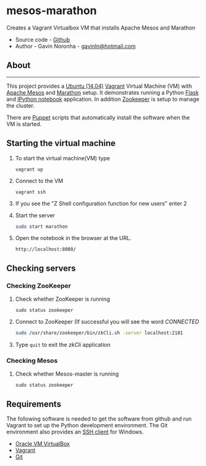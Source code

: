 # mesos-marathon

Creates a Vagrant Virtualbox VM that installs Apache Mesos and Marathon

* Source code - [Github][1]
* Author - Gavin Noronha - <gavinln@hotmail.com>

[1]: https://github.com/gavinln/mesos-marathon.git

## About
-----

This project provides a [Ubuntu (14.04)][2] [Vagrant][3] Virtual Machine (VM)
with [Apache Mesos][4] and [Marathon][5] setup. It demonstrates running a
Python [Flask][6] and [IPython notebook][7] application. In addition
[Zookeeper][8] is setup to manage the cluster.

There are [Puppet][9] scripts that automatically install the software when
the VM is started.

[2]: http://releases.ubuntu.com/14.04/
[3]: http://www.vagrantup.com/
[4]: http://mesos.apache.org/
[5]: https://mesosphere.github.io/marathon/
[6]: http://flask.pocoo.org/
[7]: http://ipython.org/notebook.html
[8]: http://zookeeper.apache.org/
[9]: http://puppetlabs.com/

## Starting the virtual machine

1. To start the virtual machine(VM) type
    ```
    vagrant up
    ```

2. Connect to the VM
    ```
    vagrant ssh
    ```

3. If you see the "Z Shell configuration function for new users" enter 2

3. Start the server
    ```bash
    sudo start marathon
    ```

4. Open the notebook in the browser at the URL.
    ```
    http://localhost:8080/
    ```

## Checking servers

### Checking ZooKeeper

1. Check whether ZooKeeper is running
    ```
    sudo status zookeeper
    ```

2. Connect to ZooKeeper (If successful you will see the word *CONNECTED*
    ```bash
    sudo /usr/share/zookeeper/bin/zkCli.sh -server localhost:2181
    ```

3. Type `quit` to exit the *zkCli* application

### Checking Mesos

1. Check whether Mesos-master is running
    ```
    sudo status zookeeper
    ```

Requirements
------------

The following software is needed to get the software from github and run
Vagrant to set up the Python development environment. The Git environment
also provides an [SSH  client][10] for Windows.

* [Oracle VM VirtualBox][11]
* [Vagrant][12]
* [Git][13]

[10]: http://en.wikipedia.org/wiki/Secure_Shell
[11]: https://www.virtualbox.org/
[12]: http://vagrantup.com/
[13]: http://git-scm.com/
